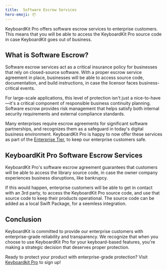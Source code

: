 ```yaml
---
title:  Software Escrow Services
hero-emoji: 📦
---
```


KeyboardKit Pro offers software escrow services to enterprise customers. This means that you will be able to access the KeyboardKit Pro source code in case KeyboardKit goes out of business.

## What is Software Escrow?

Software escrow services act as a critical insurance policy for businesses that rely on closed-source software. With a proper escrow service agreement in place, businesses will be able to access source code, documentation, and build instructions, in case the licensor faces business-critical events.

For large-scale applications, this level of protection isn't just a nice-to-have—it's a critical component of responsible business continuity planning. Software escrow provides risk management that helps satisfy both internal security requirements and external compliance standards. 

Many enterprises require escrow agreements for significant software partnerships, and recognizes them as a safeguard in today's digital business environment. KeyboardKit Pro is happy to now offer these services as part of the [Enterprise Tier](/pro), to keep our enterprise customers safe.


## KeyboardKit Pro Software Escrow Services

KeyboardKit Pro's software escrow agreement guarantees that customers will be able to access the library source code, in case the owner company experiences business disruptions, like bankrupcy.

If this would happen, enterprise customers will be able to get in contact with an 3rd party, to access the KeyboardKit Pro source code, and use that source code to keep their products operational. The source code can be added as a local Swift Package, for a seemless integration.


## Conclusion

KeyboardKit is committed to provide our enterprise customers with enterprise-grade reliability and transparency. We recognize that when you choose to use KeyboardKit Pro for your keyboard-based features, you're making a strategic decision that deserves proper protection.

Ready to protect your product with enterprise-grade protection? Visit [Keyboardkit Pro](/pro) to sign up!